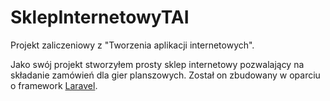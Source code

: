 # SklepInternetowyTAI

Projekt zaliczeniowy z "Tworzenia aplikacji internetowych".

Jako swój projekt stworzyłem prosty sklep internetowy pozwalający na składanie zamówień dla gier planszowych.
Został on zbudowany w oparciu o framework [Laravel].

[Laravel]: https://laravel.com